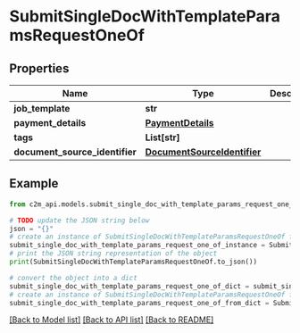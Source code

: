 # SubmitSingleDocWithTemplateParamsRequestOneOf


## Properties

Name | Type | Description | Notes
------------ | ------------- | ------------- | -------------
**job_template** | **str** |  | 
**payment_details** | [**PaymentDetails**](PaymentDetails.md) |  | [optional] 
**tags** | **List[str]** |  | [optional] 
**document_source_identifier** | [**DocumentSourceIdentifier**](DocumentSourceIdentifier.md) |  | 

## Example

```python
from c2m_api.models.submit_single_doc_with_template_params_request_one_of import SubmitSingleDocWithTemplateParamsRequestOneOf

# TODO update the JSON string below
json = "{}"
# create an instance of SubmitSingleDocWithTemplateParamsRequestOneOf from a JSON string
submit_single_doc_with_template_params_request_one_of_instance = SubmitSingleDocWithTemplateParamsRequestOneOf.from_json(json)
# print the JSON string representation of the object
print(SubmitSingleDocWithTemplateParamsRequestOneOf.to_json())

# convert the object into a dict
submit_single_doc_with_template_params_request_one_of_dict = submit_single_doc_with_template_params_request_one_of_instance.to_dict()
# create an instance of SubmitSingleDocWithTemplateParamsRequestOneOf from a dict
submit_single_doc_with_template_params_request_one_of_from_dict = SubmitSingleDocWithTemplateParamsRequestOneOf.from_dict(submit_single_doc_with_template_params_request_one_of_dict)
```
[[Back to Model list]](../README.md#documentation-for-models) [[Back to API list]](../README.md#documentation-for-api-endpoints) [[Back to README]](../README.md)


